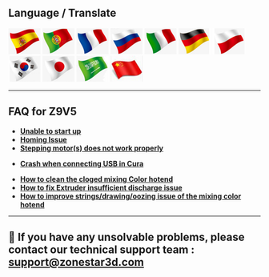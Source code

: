 ## Language / Translate
[![](../../lanpic/ES.png)](https://github-com.translate.goog/ZONESTAR3D/Z9/tree/main/Z9V5/Z9V5-MK3/4.%20FAQ?_x_tr_sl=en&_x_tr_tl=es)
[![](../../lanpic/PT.png)](https://github-com.translate.goog/ZONESTAR3D/Z9/tree/main/Z9V5/Z9V5-MK3/4.%20FAQ?_x_tr_sl=en&_x_tr_tl=pt)
[![](../../lanpic/FR.png)](https://github-com.translate.goog/ZONESTAR3D/Z9/tree/main/Z9V5/Z9V5-MK3/4.%20FAQ?_x_tr_sl=en&_x_tr_tl=fr)
[![](../../lanpic/RU.png)](https://github-com.translate.goog/ZONESTAR3D/Z9/tree/main/Z9V5/Z9V5-MK3/4.%20FAQ?_x_tr_sl=en&_x_tr_tl=ru)
[![](../../lanpic/IT.png)](https://github-com.translate.goog/ZONESTAR3D/Z9/tree/main/Z9V5/Z9V5-MK3/4.%20FAQ?_x_tr_sl=en&_x_tr_tl=it)
[![](../../lanpic/DE.png)](https://github-com.translate.goog/ZONESTAR3D/Z9/tree/main/Z9V5/Z9V5-MK3/4.%20FAQ?_x_tr_sl=en&_x_tr_tl=de)
[![](../../lanpic/PL.png)](https://github-com.translate.goog/ZONESTAR3D/Z9/tree/main/Z9V5/Z9V5-MK3/4.%20FAQ?_x_tr_sl=en&_x_tr_tl=pl)
[![](../../lanpic/KR.png)](https://github-com.translate.goog/ZONESTAR3D/Z9/tree/main/Z9V5/Z9V5-MK3/4.%20FAQ?_x_tr_sl=en&_x_tr_tl=ko)
[![](../../lanpic/JP.png)](https://github-com.translate.goog/ZONESTAR3D/Z9/tree/main/Z9V5/Z9V5-MK3/4.%20FAQ?_x_tr_sl=en&_x_tr_tl=ja)
[![](../../lanpic/SA.png)](https://github-com.translate.goog/ZONESTAR3D/Z9/tree/main/Z9V5/Z9V5-MK3/4.%20FAQ?_x_tr_sl=en&_x_tr_tl=ar)
[![](../../lanpic/CN.png)](https://github-com.translate.goog/ZONESTAR3D/Z9/tree/main/Z9V5/Z9V5-MK3/4.%20FAQ?_x_tr_sl=en&_x_tr_tl=zh-CN)

--------
## FAQ for Z9V5
- [**Unable to start up**](./Issue_of_startup/readme.md)
- [**Homing Issue**](./Issue_of_Homing/readme.md)
- [**Stepping motor(s) does not work properly**](./Issue_of_stepping_motor/readme.md)
<!-- - [**Heating issue**](./Issue_heating/readme.md) -->
<!-- - [**Not read SD card issue**](./Issue_not read_sdcard/readme.md) -->
- [**Crash when connecting USB in Cura**](./issue_of_connect_USB_in_Cura/readme.md)
<!-- - [**Automatically shutdown or Crash when printing from SD card**](./Issue_auto_shut_down/readme.md) -->
<!-- - [**Automatically pause when printing from SD card**](./Issue_auto_pause/readme.md) -->
<!-- - [**Not extruding at the start of the print**](./Issue_not_extrusion_at_start/readme.md) -->
<!-- - [**Print not sticking to bed**](./Issue_not_sticking_to_bed/readme.md) -->
<!-- - [**Bed auto leveling issue**](./Issue_bed_auto_leveling/readme.md) -->
<!-- - [**Filament run out sensor issue**](./Issue_FROD/readme.md) -->
<!-- - [**Filament clogged issue**](./Issue_M4hotend_clogged/readme.md) -->
<!-- - [**Shifted layers when printing from SD card**]() -->
<!-- - [**Pillowing, e.g. incomplete top layer fills, top layer holes/gaps**]() -->
<!-- - [**Warping or coner lifting**]() -->
<!-- - [**Layer separation or warping within the part**]() -->
<!-- - [**Blobs and/or pimples on exterior surface**]() -->
- [**How to clean the cloged mixing Color hotend**](./How_to_clean_the_cloged_mixing_Color_hotend.pdf)
- [**How to fix Extruder insufficient discharge issue**](./Issue_of_Extruder_insufficient_discharge/readme.md)
- [**How to improve strings/drawing/oozing issue of the mixing color hotend**](./Issue_of_strings_drawing/How_to_improve_Strings_or_Oozing_issue_of_mixing_color_hotend.pdf)
<!-- - [**Scars on top surface**]() -->
<!-- - [**Infill showing on exterior of print**]() -->
<!-- - [**Weak infill**]() -->
--------
## :email: If you have any unsolvable problems, please contact our technical support team : support@zonestar3d.com